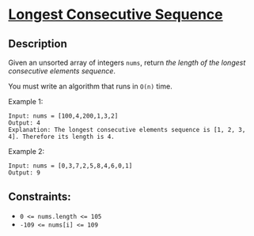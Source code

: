 # [Longest Consecutive Sequence][title]

## Description

Given an unsorted array of integers `nums`, return _the length of the longest consecutive elements sequence_.

You must write an algorithm that runs in `O(n)` time.

Example 1:

```
Input: nums = [100,4,200,1,3,2]
Output: 4
Explanation: The longest consecutive elements sequence is [1, 2, 3, 4]. Therefore its length is 4.
```

Example 2:

```
Input: nums = [0,3,7,2,5,8,4,6,0,1]
Output: 9

```

## Constraints:

- `0 <= nums.length <= 105`
- `-109 <= nums[i] <= 109`

[title]: https://leetcode.com/problems/longest-consecutive-sequence/description/

```

```
